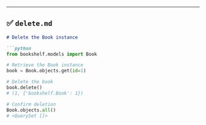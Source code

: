 
---

## ✅ `delete.md`

```markdown
# Delete the Book instance

```python
from bookshelf.models import Book

# Retrieve the Book instance
book = Book.objects.get(id=1)

# Delete the book
book.delete()
# (1, {'bookshelf.Book': 1})

# Confirm deletion
Book.objects.all()
# <QuerySet []>
